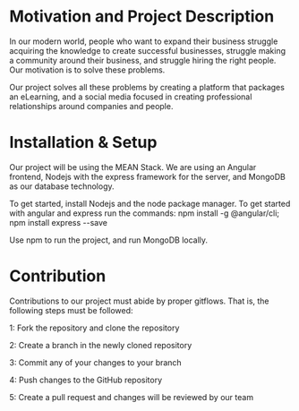 # Motivation and Project Description

In our modern world, people who want to expand their business struggle acquiring the knowledge to create successful businesses, struggle making a community around their business, and struggle hiring the right people. Our motivation is to solve these problems.

Our project solves all these problems by creating a platform that packages an eLearning, and a social media focused in creating professional relationships around companies and people.

# Installation & Setup

Our project will be using the MEAN Stack.
We are using an Angular frontend, Nodejs with the express framework for the server, and MongoDB as our database technology.

To get started, install Nodejs and the node package manager.
To get started with angular and express run the commands:
npm install -g @angular/cli;
npm install express --save

Use npm to run the project, and run MongoDB locally.

# Contribution

Contributions to our project must abide by proper gitflows. That is, the following steps must be followed:

1: Fork the repository and clone the repository

2: Create a branch in the newly cloned repository

3: Commit any of your changes to your branch

4: Push changes to the GitHub repository

5: Create a pull request and changes will be reviewed by our team
